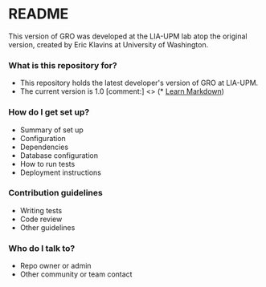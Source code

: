 # README #

This version of GRO was developed at the LIA-UPM lab atop the original version, created by Eric Klavins at University of Washington.

### What is this repository for? ###

* This repository holds the latest developer's version of GRO at LIA-UPM.
* The current version is 1.0
[comment:] <> (* [Learn Markdown](https://bitbucket.org/tutorials/markdowndemo))

### How do I get set up? ###

* Summary of set up
* Configuration
* Dependencies
* Database configuration
* How to run tests
* Deployment instructions

### Contribution guidelines ###

* Writing tests
* Code review
* Other guidelines

### Who do I talk to? ###

* Repo owner or admin
* Other community or team contact
